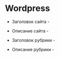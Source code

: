 # Wordpress
- Заголовок сайта - <?php echo $blog_title = get_bloginfo( 'name' ); ?>  
- Описание сайта - <?php echo $blog_title = get_bloginfo( 'description' ); ?>  
- Заголовок рубрики - <?php echo get_cat_name(ID) ?>  
- Описание рубрики - <?php echo category_description( $category_id ); ?>

  <?php if ( have_posts() ) : query_posts('p=1');
    while (have_posts()) : the_post(); ?>

  <?php the_title(); ?>
  <?php the_content(); ?>
  <?php the_post_thumbnail(array(100, 100)); ?>

  <? endwhile; endif; wp_reset_query(); ?>
